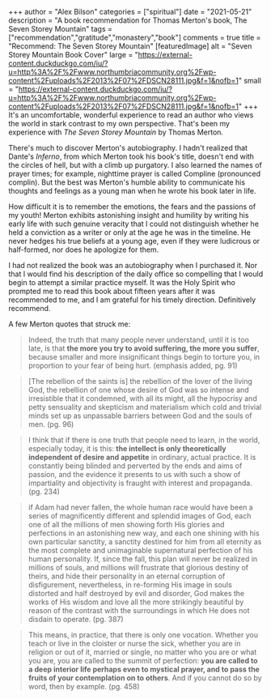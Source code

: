+++
author = "Alex Bilson"
categories = ["spiritual"]
date = "2021-05-21"
description = "A book recommendation for Thomas Merton's book, The Seven Storey Mountain"
tags = ["recommendation","gratitude","monastery","book"]
comments = true
title = "Recommend: The Seven Storey Mountain"
[featuredImage]
  alt = "Seven Storey Mountain Book Cover"
  large = "https://external-content.duckduckgo.com/iu/?u=http%3A%2F%2Fwww.northumbriacommunity.org%2Fwp-content%2Fuploads%2F2013%2F07%2FDSCN28111.jpg&f=1&nofb=1"
  small = "https://external-content.duckduckgo.com/iu/?u=http%3A%2F%2Fwww.northumbriacommunity.org%2Fwp-content%2Fuploads%2F2013%2F07%2FDSCN28111.jpg&f=1&nofb=1"
+++
It's an uncomfortable, wonderful experience to read an author who views the world in stark contrast to my own perspective. That's been my experience with _The Seven Storey Mountain_ by Thomas Merton.

There's much to discover Merton's autobiography. I hadn't realized that Dante's _Inferno_, from which Merton took his book's title, doesn't end with the circles of hell, but with a climb up purgatory. I also learned the names of prayer times; for example, nighttime prayer is called Compline (pronounced complin). But the best was Merton's humble ability to communicate his thoughts and feelings as a young man when he wrote his book later in life.

How difficult it is to remember the emotions, the fears and the passions of my youth! Merton exhibits astonishing insight and humility by writing his early life with such genuine veracity that I could not distinguish whether he held a conviction as a writer or only at the age he was in the timeline. He never hedges his true beliefs at a young age, even if they were ludicrous or half-formed, nor does he apologize for them.

I had not realized the book was an autobiography when I purchased it. Nor that I would find his description of the daily office so compelling that I would begin to attempt a similar practice myself. It was the Holy Spirit who prompted me to read this book about fifteen years after it was recommended to me, and I am grateful for his timely direction. Definitively recommend.

A few Merton quotes that struck me:

> Indeed, the truth that many people never understand, until it is too late, is that **the more you try to avoid suffering, the more you suffer**, because smaller and more insignificant things begin to torture you, in proportion to your fear of being hurt. (emphasis added, pg. 91)

> [The rebellion of the saints is] the rebellion of the lover of the living God, the rebellion of one whose desire of God was so intense and irresistible that it condemned, with all its might, all the hypocrisy and petty sensuality and skepticism and materialism which cold and trivial minds set up as unpassable barriers between God and the souls of men. (pg. 96)

> I think that if there is one truth that people need to learn, in the world, especially today, it is this: **the intellect is only theoretically independent of desire and appetite** in ordinary, actual practice. It is constantly being blinded and perverted by the ends and aims of passion, and the evidence it presents to us with such a show of impartiality and objectivity is fraught with interest and propaganda. (pg. 234)

> if Adam had never fallen, the whole human race would have been a series of magnificently different and splendid images of God, each one of all the millions of men showing forth His glories and perfections in an astonishing new way, and each one shining with his own particular sanctity, a sanctity destined for him from all eternity as the most complete and unimaginable supernatural perfection of his human personality. If, since the fall, this plan will never be realized in millions of souls, and millions will frustrate that glorious destiny of theirs, and hide their personality in an eternal corruption of disfigurement, nevertheless, in re-forming His image in souls distorted and half destroyed by evil and disorder, God makes the works of His wisdom and love all the more strikingly beautiful by reason of the contrast with the surroundings in which He does not disdain to operate. (pg. 387)

> This means, in practice, that there is only one vocation. Whether you teach or live in the cloister or nurse the sick, whether you are in religion or out of it, married or single, no matter who you are or what you are, you are called to the summit of perfection: **you are called to a deep interior life perhaps even to mystical prayer, and to pass the fruits of your contemplation on to others**. And if you cannot do so by word, then by example. (pg. 458)

